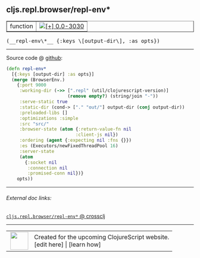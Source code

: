 ## cljs.repl.browser/repl-env\*



 <table border="1">
<tr>
<td>function</td>
<td><a href="https://github.com/cljsinfo/cljs-api-docs/tree/0.0-3030"><img valign="middle" alt="[+] 0.0-3030" title="Added in 0.0-3030" src="https://img.shields.io/badge/+-0.0--3030-lightgrey.svg"></a> </td>
</tr>
</table>


 <samp>
(__repl-env\*__ {:keys \[output-dir\], :as opts})<br>
</samp>

---







Source code @ [github](https://github.com/clojure/clojurescript/blob/r3148/src/clj/cljs/repl/browser.clj#L532-L552):

```clj
(defn repl-env*
  [{:keys [output-dir] :as opts}]
  (merge (BrowserEnv.)
    {:port 9000
     :working-dir (->> [".repl" (util/clojurescript-version)]
                       (remove empty?) (string/join "-"))
     :serve-static true
     :static-dir (cond-> ["." "out/"] output-dir (conj output-dir))
     :preloaded-libs []
     :optimizations :simple
     :src "src/"
     :browser-state (atom {:return-value-fn nil
                          :client-js nil})
     :ordering (agent {:expecting nil :fns {}})
     :es (Executors/newFixedThreadPool 16)
     :server-state
     (atom
       {:socket nil
        :connection nil
        :promised-conn nil})}
    opts))
```

<!--
Repo - tag - source tree - lines:

 <pre>
clojurescript @ r3148
└── src
    └── clj
        └── cljs
            └── repl
                └── <ins>[browser.clj:532-552](https://github.com/clojure/clojurescript/blob/r3148/src/clj/cljs/repl/browser.clj#L532-L552)</ins>
</pre>

-->

---



###### External doc links:

[`cljs.repl.browser/repl-env*` @ crossclj](http://crossclj.info/fun/cljs.repl.browser/repl-env*.html)<br>

---

 <table>
<tr><td>
<img valign="middle" align="right" width="48px" src="http://i.imgur.com/Hi20huC.png">
</td><td>
Created for the upcoming ClojureScript website.<br>
[edit here] | [learn how]
</td></tr></table>

[edit here]:https://github.com/cljsinfo/cljs-api-docs/blob/master/cljsdoc/cljs.repl.browser_repl-envSTAR.cljsdoc
[learn how]:https://github.com/cljsinfo/cljs-api-docs/wiki/cljsdoc-files

<!--

This information was too distracting to show to readers, but I'll leave it
commented here since it is helpful to:

- pretty-print the data used to generate this document
- and show how to retrieve that data



The API data for this symbol:

```clj
{:ns "cljs.repl.browser",
 :name "repl-env*",
 :type "function",
 :signature ["[{:keys [output-dir], :as opts}]"],
 :source {:code "(defn repl-env*\n  [{:keys [output-dir] :as opts}]\n  (merge (BrowserEnv.)\n    {:port 9000\n     :working-dir (->> [\".repl\" (util/clojurescript-version)]\n                       (remove empty?) (string/join \"-\"))\n     :serve-static true\n     :static-dir (cond-> [\".\" \"out/\"] output-dir (conj output-dir))\n     :preloaded-libs []\n     :optimizations :simple\n     :src \"src/\"\n     :browser-state (atom {:return-value-fn nil\n                          :client-js nil})\n     :ordering (agent {:expecting nil :fns {}})\n     :es (Executors/newFixedThreadPool 16)\n     :server-state\n     (atom\n       {:socket nil\n        :connection nil\n        :promised-conn nil})}\n    opts))",
          :title "Source code",
          :repo "clojurescript",
          :tag "r3148",
          :filename "src/clj/cljs/repl/browser.clj",
          :lines [532 552]},
 :full-name "cljs.repl.browser/repl-env*",
 :full-name-encode "cljs.repl.browser_repl-envSTAR",
 :history [["+" "0.0-3030"]]}

```

Retrieve the API data for this symbol:

```clj
;; from Clojure REPL
(require '[clojure.edn :as edn])
(-> (slurp "https://raw.githubusercontent.com/cljsinfo/cljs-api-docs/catalog/cljs-api.edn")
    (edn/read-string)
    (get-in [:symbols "cljs.repl.browser/repl-env*"]))
```

-->
